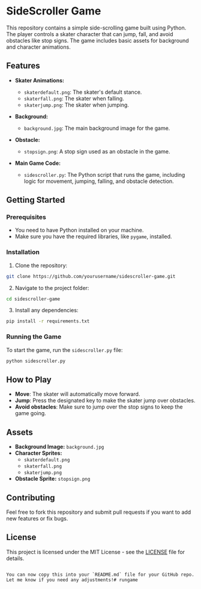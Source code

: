 # SideScroller Game

This repository contains a simple side-scrolling game built using Python. The player controls a skater character that can jump, fall, and avoid obstacles like stop signs. The game includes basic assets for background and character animations.

## Features

- **Skater Animations:**
  - `skaterdefault.png`: The skater's default stance.
  - `skaterfall.png`: The skater when falling.
  - `skaterjump.png`: The skater when jumping.

- **Background:**
  - `background.jpg`: The main background image for the game.

- **Obstacle:**
  - `stopsign.png`: A stop sign used as an obstacle in the game.

- **Main Game Code:**
  - `sidescroller.py`: The Python script that runs the game, including logic for movement, jumping, falling, and obstacle detection.

## Getting Started

### Prerequisites

- You need to have Python installed on your machine.
- Make sure you have the required libraries, like `pygame`, installed.

### Installation

1. Clone the repository:

```bash
git clone https://github.com/yourusername/sidescroller-game.git
```

2. Navigate to the project folder:

```bash
cd sidescroller-game
```

3. Install any dependencies:

```bash
pip install -r requirements.txt
```

### Running the Game

To start the game, run the `sidescroller.py` file:

```bash
python sidescroller.py
```

## How to Play

- **Move**: The skater will automatically move forward.
- **Jump**: Press the designated key to make the skater jump over obstacles.
- **Avoid obstacles**: Make sure to jump over the stop signs to keep the game going.

## Assets

- **Background Image:** `background.jpg`
- **Character Sprites:**
  - `skaterdefault.png`
  - `skaterfall.png`
  - `skaterjump.png`
- **Obstacle Sprite:** `stopsign.png`

## Contributing

Feel free to fork this repository and submit pull requests if you want to add new features or fix bugs.

## License

This project is licensed under the MIT License - see the [LICENSE](LICENSE) file for details.
```

You can now copy this into your `README.md` file for your GitHub repo. Let me know if you need any adjustments!# rungame
